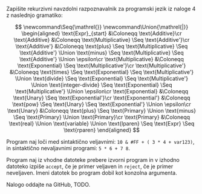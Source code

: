 Zapišite rekurzivni navzdolni razpoznavalnik za programski jezik iz naloge 4 z naslednjo gramatiko:

$$
\newcommand\Seq{\mathrel{}}
\newcommand\Union{\mathrel{|}}
\begin{aligned}
    \text{Expr}_{start} &\Coloneqq \text{Additive}\cr
    \text{Additive} &\Coloneqq \text{Multiplicative} \Seq \text{Additive'}\cr
    \text{Additive'} &\Coloneqq \text{plus} \Seq \text{Multiplicative} \Seq \text{Additive'} \Union \text{minus} \Seq \text{Multiplicative} \Seq \text{Additive'} \Union \epsilon\cr
    \text{Multiplicative} &\Coloneqq \text{Exponential} \Seq \text{Multiplicative'}\cr
    \text{Multiplicative'} &\Coloneqq \text{times} \Seq \text{Exponential} \Seq \text{Multiplicative'} \Union \text{divide} \Seq \text{Exponential} \Seq \text{Multiplicative'} \Union \text{integer-divide} \Seq \text{Exponential} \Seq \text{Multiplicative'} \Union \epsilon\cr
    \text{Exponential} &\Coloneqq \text{Unary} \Seq \text{Exponential'}\cr
    \text{Exponential'} &\Coloneqq \text{pow} \Seq \text{Unary} \Seq \text{Exponential'} \Union \epsilon\cr
    \text{Unary} &\Coloneqq \text{plus} \Seq \text{Primary} \Union \text{minus} \Seq \text{Primary} \Union \text{Primary}\cr
    \text{Primary} &\Coloneqq \text{real} \Union \text{variable} \Union \text{lparen} \Seq \text{Expr} \Seq \text{rparen}
\end{aligned}
$$

Program naj loči med sintaktično veljavnimi: `10 & #FF + ( 3 * 4 + var123)`, in sintaktično nevaljavnimi programi: `5 * 6 + 7 8`.

Program naj iz vhodne datoteke prebere izvorni program in v izhodno datoteko izpiše `accept`, če je primer veljaven in `reject`, če je primer neveljaven.
Imeni datotek bo program dobil kot konzolna argumenta.

Nalogo oddajte na GitHub, TODO.

